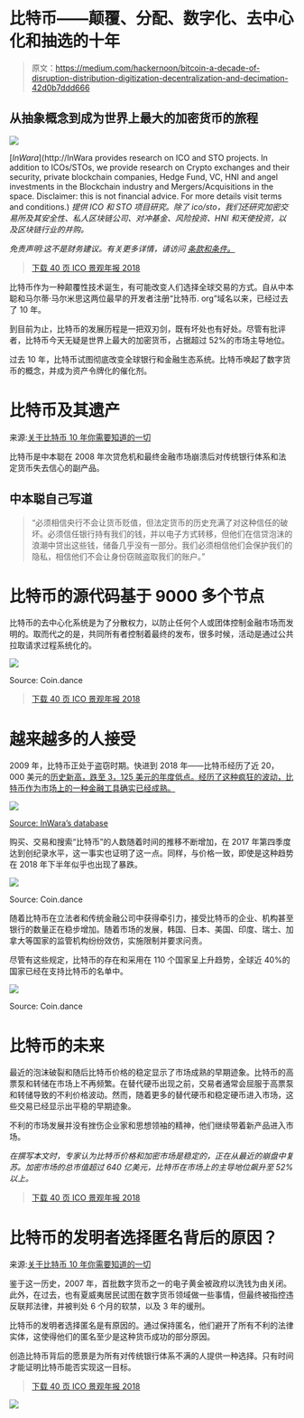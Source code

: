 # 比特币——颠覆、分配、数字化、去中心化和抽选的十年

> 原文：<https://medium.com/hackernoon/bitcoin-a-decade-of-disruption-distribution-digitization-decentralization-and-decimation-42d0b7ddd666>

## 从抽象概念到成为世界上最大的加密货币的旅程

[![](img/086a1a9e91b7177ce48de8f169b02286.png)](http://www.inwara.com/?utm_source=bithacker&utm_medium=bithacker&utm_campaign=bithacker)

[*InWara*](http://InWara provides research on ICO and STO projects. In addition to ICOs/STOs, we provide research on Crypto exchanges and their security, private blockchain companies, Hedge Fund, VC, HNI and angel investments in the Blockchain industry and Mergers/Acquisitions in the space. Disclaimer: this is not financial advice. For more details visit terms and conditions.) *提供 ICO 和 STO 项目研究。除了 ico/sto，我们还研究加密交易所及其安全性、私人区块链公司、对冲基金、风险投资、HNI 和天使投资，以及区块链行业的并购。*

*免责声明:这不是财务建议。有关更多详情，请访问* [*条款和条件。*](https://www.inwara.com/disclaimer)

> [下载 40 页 ICO 景观年报 2018](https://www.inwara.com/report/annual-report-2018?utm_source=bithacker&utm_medium=bithacker&utm_campaign=bithacker)

比特币作为一种颠覆性技术诞生，有可能改变人们选择全球交易的方式。自从中本聪和马尔蒂·马尔米思这两位最早的开发者注册“比特币. org”域名以来，已经过去了 10 年。

到目前为止，比特币的发展历程是一把双刃剑，既有坏处也有好处。尽管有批评者，比特币今天无疑是世界上最大的加密货币，占据超过 52%的市场主导地位。

过去 10 年，比特币试图彻底改变全球银行和金融生态系统。比特币唤起了数字货币的概念，并成为资产令牌化的催化剂。

# 比特币及其遗产

来源:[关于比特币 10 年你需要知道的一切](/swlh/10-years-of-bitcoin-all-you-need-to-know-5b68a2721a46)

比特币是中本聪在 2008 年次贷危机和最终金融市场崩溃后对传统银行体系和法定货币失去信心的副产品。

## 中本聪自己写道

> “必须相信央行不会让货币贬值，但法定货币的历史充满了对这种信任的破坏。必须信任银行持有我们的钱，并以电子方式转移，但他们在信贷泡沫的浪潮中贷出这些钱，储备几乎没有一部分。我们必须相信他们会保护我们的隐私，相信他们不会让身份窃贼盗取我们的账户。”

# 比特币的源代码基于 9000 多个节点

比特币的去中心化系统是为了分散权力，以防止任何个人或团体控制金融市场而发明的。取而代之的是，共同所有者控制着最终的发布，很多时候，活动是通过公共拉取请求过程系统化的。

![](img/d67d2d12ae4e8f919389416a61e67eae.png)

Source: Coin.dance

> [下载 40 页 ICO 景观年报 2018](https://www.inwara.com/report/annual-report-2018?utm_source=bithacker&utm_medium=bithacker&utm_campaign=bithacker)

# 越来越多的人接受

2009 年，比特币正处于盗窃时期。快进到 2018 年——比特币经历了近 20，000 美元的[历史新高，跌至 3，125 美元的年度低点。经历了这种疯狂的波动，比特币作为市场上的一种金融工具确实已经成熟。](https://www.inwara.com/?utm_source=Profiles&utm_medium=Profiles&utm_campaign=inblogpost3)

[![](img/41d89ae7dac6351903d2bf79b1eb21ce.png)](http://www.inwara.com/?utm_source=bithacker&utm_medium=bithacker&utm_campaign=bithacker)

[Source: InWara’s database](http://www.inwara.com/?utm_source=bithacker&utm_medium=bithacker&utm_campaign=bithacker)

购买、交易和搜索“比特币”的人数随着时间的推移不断增加，在 2017 年第四季度达到创纪录水平，这一事实也证明了这一点。同样，与价格一致，即使是这种趋势在 2018 年下半年似乎也出现了暴跌。

![](img/c221c0736acf953e084fa56816558367.png)

Source: Coin.dance

随着比特币在立法者和传统金融公司中获得牵引力，接受比特币的企业、机构甚至银行的数量正在稳步增加。随着市场的发展，韩国、日本、美国、印度、瑞士、加拿大等国家的监管机构纷纷效仿，实施限制并要求问责。

尽管有这些规定，比特币的存在和采用在 110 个国家呈上升趋势，全球近 40%的国家已经在支持比特币的名单中。

![](img/fdfad609cf00efa120e503e4efdeeec0.png)

Source: Coin.dance

# 比特币的未来

最近的泡沫破裂和随后比特币价格的稳定显示了市场成熟的早期迹象。比特币的高票泵和转储在市场上不再频繁。在替代硬币出现之前，交易者通常会屈服于高票泵和转储导致的不利价格波动。然而，随着更多的替代硬币和稳定硬币进入市场，这些交易已经显示出平稳的早期迹象。

不利的市场发展并没有挫伤企业家和思想领袖的精神，他们继续带着新产品进入市场。

*在撰写本文时，专家认为比特币价格和加密市场是稳定的，正在从最近的崩盘中复苏。加密市场的总市值超过 640 亿美元，比特币在市场上的主导地位飙升至 52%以上。*

> [下载 40 页 ICO 景观年报 2018](https://www.inwara.com/report/annual-report-2018?utm_source=bithacker&utm_medium=bithacker&utm_campaign=bithacker)

# 比特币的发明者选择匿名背后的原因？

来源:[关于比特币 10 年你需要知道的一切](/swlh/10-years-of-bitcoin-all-you-need-to-know-5b68a2721a46)

鉴于这一历史，2007 年，首批数字货币之一的电子黄金被政府以洗钱为由关闭。此外，在过去，也有夏威夷居民试图在数字货币领域做一些事情，但最终被指控违反联邦法律，并被判处 6 个月的软禁，以及 3 年的缓刑。

比特币的发明者选择匿名是有原因的。通过保持匿名，他们避开了所有不利的法律实体，这使得他们的匿名至少是这种货币成功的部分原因。

创造比特币背后的愿景是为所有对传统银行体系不满的人提供一种选择。只有时间才能证明比特币能否实现这一目标。

> [下载 40 页 ICO 景观年报 2018](https://www.inwara.com/report/annual-report-2018?utm_source=bithacker&utm_medium=bithacker&utm_campaign=bithacker)

[![](img/7329b61bb8f5974e1918ea30a250f4b5.png)](http://www.inwara.com/?utm_source=bithacker&utm_medium=bithacker&utm_campaign=bithacker)